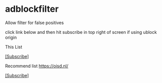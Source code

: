 
# adblockfilter
Allow filter for false positives 

click link below and then hit subscribe in top right of screen if using ublock origin

This List

 [[Subscribe]](https://subscribe.adblockplus.org/?location=https://raw.githubusercontent.com/evoandroidevo/adblockfilter/main/list.txt&title=animepahe.comFilter)

Recommend list
https://oisd.nl/

 [[Subscribe]](https://subscribe.adblockplus.org/?location=https://abp.oisd.nl/)

